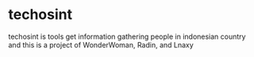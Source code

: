 # techosint

techosint is tools get information gathering people in indonesian country 
and this is a project of WonderWoman, Radin, and Lnaxy
